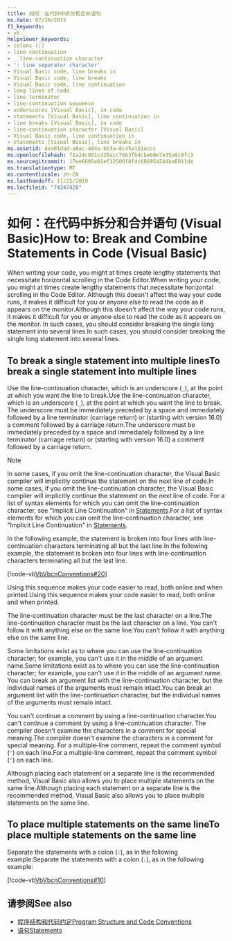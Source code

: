 ```yaml
---
title: 如何：在代码中拆分和合并语句
ms.date: 07/20/2015
f1_keywords:
- vb._
helpviewer_keywords:
- colons (:)
- line continuation
- _ line-continuation character
- ': line separator character'
- Visual Basic code, line breaks in
- Visual Basic code, line breaks
- Visual Basic code, line continuation
- long lines of code
- line terminator
- line-continuation sequence
- underscores [Visual Basic], in code
- statements [Visual Basic], line continuation in
- line breaks [Visual Basic], in code
- line-continuation character [Visual Basic]
- Visual Basic code, line continuation in
- statements [Visual Basic], line breaks in
ms.assetid: dea01dad-a8ac-484a-bb3a-8c45a1b1eccc
ms.openlocfilehash: f1a24c001cd20acc7663fb4cbe60e7e35a9c8fc3
ms.sourcegitcommit: 17ee6605e01ef32506f8fdc686954244ba6911de
ms.translationtype: MT
ms.contentlocale: zh-CN
ms.lasthandoff: 11/22/2019
ms.locfileid: "74347428"
---
```

# <a name="how-to-break-and-combine-statements-in-code-visual-basic"></a><span data-ttu-id="aa469-102">如何：在代码中拆分和合并语句 (Visual Basic)</span><span class="sxs-lookup"><span data-stu-id="aa469-102">How to: Break and Combine Statements in Code (Visual Basic)</span></span>

<span data-ttu-id="aa469-103">When writing your code, you might at times create lengthy statements that necessitate horizontal scrolling in the Code Editor.</span><span class="sxs-lookup"><span data-stu-id="aa469-103">When writing your code, you might at times create lengthy statements that necessitate horizontal scrolling in the Code Editor.</span></span> <span data-ttu-id="aa469-104">Although this doesn't affect the way your code runs, it makes it difficult for you or anyone else to read the code as it appears on the monitor.</span><span class="sxs-lookup"><span data-stu-id="aa469-104">Although this doesn't affect the way your code runs, it makes it difficult for you or anyone else to read the code as it appears on the monitor.</span></span> <span data-ttu-id="aa469-105">In such cases, you should consider breaking the single long statement into several lines.</span><span class="sxs-lookup"><span data-stu-id="aa469-105">In such cases, you should consider breaking the single long statement into several lines.</span></span>

## <a name="to-break-a-single-statement-into-multiple-lines"></a><span data-ttu-id="aa469-106">To break a single statement into multiple lines</span><span class="sxs-lookup"><span data-stu-id="aa469-106">To break a single statement into multiple lines</span></span>

<span data-ttu-id="aa469-107">Use the line-continuation character, which is an underscore (`_`), at the point at which you want the line to break.</span><span class="sxs-lookup"><span data-stu-id="aa469-107">Use the line-continuation character, which is an underscore (`_`), at the point at which you want the line to break.</span></span> <span data-ttu-id="aa469-108">The underscore must be immediately preceded by a space and immediately followed by a line terminator (carriage return) or (starting with version 16.0) a comment followed by a carriage return.</span><span class="sxs-lookup"><span data-stu-id="aa469-108">The underscore must be immediately preceded by a space and immediately followed by a line terminator (carriage return) or (starting with version 16.0) a comment followed by a carriage return.</span></span>

  > [!NOTE]
  > <span data-ttu-id="aa469-109">In some cases, if you omit the line-continuation character, the Visual Basic compiler will implicitly continue the statement on the next line of code.</span><span class="sxs-lookup"><span data-stu-id="aa469-109">In some cases, if you omit the line-continuation character, the Visual Basic compiler will implicitly continue the statement on the next line of code.</span></span> <span data-ttu-id="aa469-110">For a list of syntax elements for which you can omit the line-continuation character, see "Implicit Line Continuation" in [Statements](../../../visual-basic/programming-guide/language-features/statements.md).</span><span class="sxs-lookup"><span data-stu-id="aa469-110">For a list of syntax elements for which you can omit the line-continuation character, see "Implicit Line Continuation" in [Statements](../../../visual-basic/programming-guide/language-features/statements.md).</span></span>

  <span data-ttu-id="aa469-111">In the following example, the statement is broken into four lines with line-continuation characters terminating all but the last line.</span><span class="sxs-lookup"><span data-stu-id="aa469-111">In the following example, the statement is broken into four lines with line-continuation characters terminating all but the last line.</span></span>

  [!code-vb[VbVbcnConventions#20](~/samples/snippets/visualbasic/VS_Snippets_VBCSharp/VbVbcnConventions/VB/Class1.vb#20)]

  <span data-ttu-id="aa469-112">Using this sequence makes your code easier to read, both online and when printed.</span><span class="sxs-lookup"><span data-stu-id="aa469-112">Using this sequence makes your code easier to read, both online and when printed.</span></span>

  <span data-ttu-id="aa469-113">The line-continuation character must be the last character on a line.</span><span class="sxs-lookup"><span data-stu-id="aa469-113">The line-continuation character must be the last character on a line.</span></span> <span data-ttu-id="aa469-114">You can't follow it with anything else on the same line.</span><span class="sxs-lookup"><span data-stu-id="aa469-114">You can't follow it with anything else on the same line.</span></span>

  <span data-ttu-id="aa469-115">Some limitations exist as to where you can use the line-continuation character; for example, you can't use it in the middle of an argument name.</span><span class="sxs-lookup"><span data-stu-id="aa469-115">Some limitations exist as to where you can use the line-continuation character; for example, you can't use it in the middle of an argument name.</span></span> <span data-ttu-id="aa469-116">You can break an argument list with the line-continuation character, but the individual names of the arguments must remain intact.</span><span class="sxs-lookup"><span data-stu-id="aa469-116">You can break an argument list with the line-continuation character, but the individual names of the arguments must remain intact.</span></span>

  <span data-ttu-id="aa469-117">You can't continue a comment by using a line-continuation character.</span><span class="sxs-lookup"><span data-stu-id="aa469-117">You can't continue a comment by using a line-continuation character.</span></span> <span data-ttu-id="aa469-118">The compiler doesn't examine the characters in a comment for special meaning.</span><span class="sxs-lookup"><span data-stu-id="aa469-118">The compiler doesn't examine the characters in a comment for special meaning.</span></span> <span data-ttu-id="aa469-119">For a multiple-line comment, repeat the comment symbol (`'`) on each line.</span><span class="sxs-lookup"><span data-stu-id="aa469-119">For a multiple-line comment, repeat the comment symbol (`'`) on each line.</span></span>

 <span data-ttu-id="aa469-120">Although placing each statement on a separate line is the recommended method, Visual Basic also allows you to place multiple statements on the same line.</span><span class="sxs-lookup"><span data-stu-id="aa469-120">Although placing each statement on a separate line is the recommended method, Visual Basic also allows you to place multiple statements on the same line.</span></span>

## <a name="to-place-multiple-statements-on-the-same-line"></a><span data-ttu-id="aa469-121">To place multiple statements on the same line</span><span class="sxs-lookup"><span data-stu-id="aa469-121">To place multiple statements on the same line</span></span>

<span data-ttu-id="aa469-122">Separate the statements with a colon (`:`), as in the following example:</span><span class="sxs-lookup"><span data-stu-id="aa469-122">Separate the statements with a colon (`:`), as in the following example:</span></span>

  [!code-vb[VbVbcnConventions#10](~/samples/snippets/visualbasic/VS_Snippets_VBCSharp/VbVbcnConventions/VB/Class1.vb#10)]

## <a name="see-also"></a><span data-ttu-id="aa469-123">请参阅</span><span class="sxs-lookup"><span data-stu-id="aa469-123">See also</span></span>

- [<span data-ttu-id="aa469-124">程序结构和代码约定</span><span class="sxs-lookup"><span data-stu-id="aa469-124">Program Structure and Code Conventions</span></span>](../../../visual-basic/programming-guide/program-structure/program-structure-and-code-conventions.md)
- [<span data-ttu-id="aa469-125">语句</span><span class="sxs-lookup"><span data-stu-id="aa469-125">Statements</span></span>](../../../visual-basic/programming-guide/language-features/statements.md)
